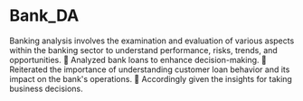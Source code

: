 # Bank_DA
Banking analysis involves the examination and evaluation of various aspects within the banking sector to understand performance, risks, trends, and opportunities. 

Analyzed bank loans to enhance decision-making.

Reiterated the importance of understanding customer loan behavior and its impact on the bank's operations.

Accordingly given the insights for taking business decisions.
